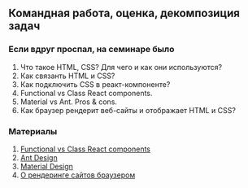 ## Командная работа, оценка, декомпозиция задач

### Если вдруг проспал, на семинаре было
1. Что такое HTML, CSS? Для чего и как они используются?
2. Как связанть HTML и CSS?
3. Как подключить CSS в реакт-компоненте?
4. Functional vs Class React components.
5. Material vs Ant. Pros & cons.
6. Как браузер рендерит веб-сайты и отображает HTML и CSS?

### Материалы
1. [Functional vs Class React components](https://www.geeksforgeeks.org/differences-between-functional-components-and-class-components/)
2. [Ant Design](https://ant.design/)
3. [Material Design](https://mui.com/)
4. [О рендеринге сайтов браузером](https://habr.com/ru/articles/484900/)